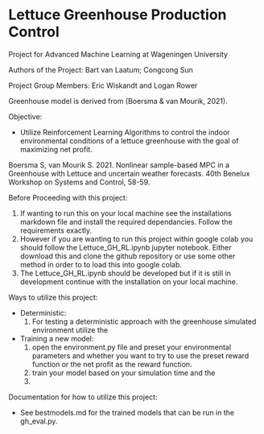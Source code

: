# Lettuce Greenhouse Production Control
Project for Advanced Machine Learning at Wageningen University 

Authors of the Project: Bart van Laatum; Congcong Sun 

Project Group Members: Eric Wiskandt and Logan Rower

Greenhouse model is derived from (Boersma & van Mourik, 2021). 

Objective:
- Utilize Reinforcement Learning Algorithms to control the indoor environmental conditions of a lettuce greenhouse with the goal of maximizing net profit.


Boersma S, van Mourik S. 2021. Nonlinear sample-based MPC in a Greenhouse with Lettuce and uncertain weather forecasts. 40th Benelux Workshop on Systems and Control, 58-59.


Before Proceeding with this project:
   1. If wanting to run this on your local machine see the installations markdown file and install the required dependancies. 
   Follow the requirements exactly.
   2. However if you are wanting to run this project within google colab you should follow the Lettuce_GH_RL.ipynb jupyter notebook. Either download this and clone the github repository or use some other method in order to to load this into google colab.
   3. The Lettuce_GH_RL.ipynb should be developed but if it is still in development continue with the installation on your local machine.


Ways to utilize this project:
- Deterministic:
    1. For testing a deterministic approach with the greenhouse simulated environment utilize the 
- Training a new model:
    1. open the environment.py file and preset your environmental parameters and whether you want to try to use the preset 
    reward function or the net profit as the reward function.
    2. train your model based on your simulation time and the
    3. 

Documentation for how to utilize this project:


- See bestmodels.md for the trained models that can be run in the gh_eval.py. 